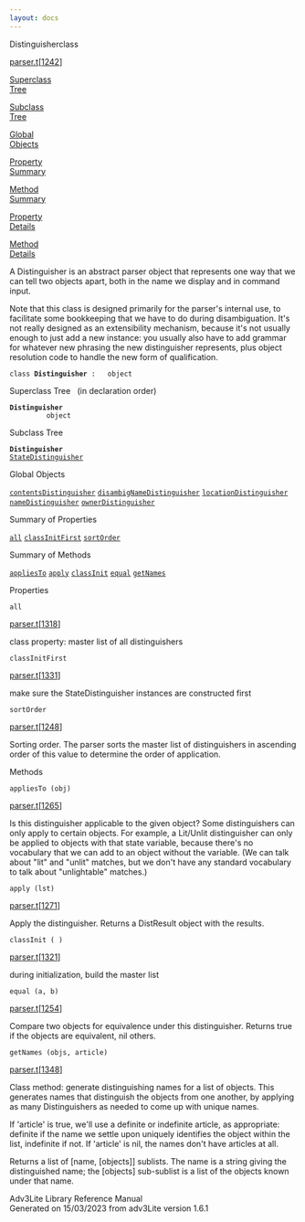 ```yaml
---
layout: docs
---
```

<span class="title">Distinguisher</span><span class="type">class</span>

[parser.t](../file/parser.t.html)\[[1242](../source/parser.t.html#1242)\]

[Superclass  
Tree](#_SuperClassTree_)

[Subclass  
Tree](#_SubClassTree_)

[Global  
Objects](#_ObjectSummary_)

[Property  
Summary](#_PropSummary_)

[Method  
Summary](#_MethodSummary_)

[Property  
Details](#_Properties_)

[Method  
Details](#_Methods_)



A Distinguisher is an abstract parser object that represents one way
that we can tell two objects apart, both in the name we display and in
command input.

Note that this class is designed primarily for the parser's internal
use, to facilitate some bookkeeping that we have to do during
disambiguation. It's not really designed as an extensibility mechanism,
because it's not usually enough to just add a new instance: you usually
also have to add grammar for whatever new phrasing the new distinguisher
represents, plus object resolution code to handle the new form of
qualification.

`class `**`Distinguisher`**` :   object`



<span id="_SuperClassTree_"></span>



<span class="hdln">Superclass Tree</span>   (in declaration order)



**`Distinguisher`**  
`         object`  
<span id="_SubClassTree_"></span>



<span class="hdln">Subclass Tree</span>  



**`Distinguisher`**  
[`StateDistinguisher`](../object/StateDistinguisher.html)  
<span id="_ObjectSummary_"></span>



<span class="hdln">Global Objects</span>  



[`contentsDistinguisher`](../object/contentsDistinguisher.html) [`disambigNameDistinguisher`](../object/disambigNameDistinguisher.html) [`locationDistinguisher`](../object/locationDistinguisher.html) [`nameDistinguisher`](../object/nameDistinguisher.html) [`ownerDistinguisher`](../object/ownerDistinguisher.html)
<span id="_PropSummary_"></span>



<span class="hdln">Summary of Properties</span>  



[`all`](#all) [`classInitFirst`](#classInitFirst) [`sortOrder`](#sortOrder)

<span id="_MethodSummary_"></span>



<span class="hdln">Summary of Methods</span>  



[`appliesTo`](#appliesTo) [`apply`](#apply) [`classInit`](#classInit) [`equal`](#equal) [`getNames`](#getNames)

<span id="_Properties_"></span>



<span class="hdln">Properties</span>  



<span id="all"></span>

`all`

[parser.t](../file/parser.t.html)\[[1318](../source/parser.t.html#1318)\]



class property: master list of all distinguishers



<span id="classInitFirst"></span>

`classInitFirst`

[parser.t](../file/parser.t.html)\[[1331](../source/parser.t.html#1331)\]



make sure the StateDistinguisher instances are constructed first



<span id="sortOrder"></span>

`sortOrder`

[parser.t](../file/parser.t.html)\[[1248](../source/parser.t.html#1248)\]



Sorting order. The parser sorts the master list of distinguishers in
ascending order of this value to determine the order of application.



<span id="_Methods_"></span>



<span class="hdln">Methods</span>  



<span id="appliesTo"></span>

`appliesTo (obj)`

[parser.t](../file/parser.t.html)\[[1265](../source/parser.t.html#1265)\]



Is this distinguisher applicable to the given object? Some
distinguishers can only apply to certain objects. For example, a
Lit/Unlit distinguisher can only be applied to objects with that state
variable, because there's no vocabulary that we can add to an object
without the variable. (We can talk about "lit" and "unlit" matches, but
we don't have any standard vocabulary to talk about "unlightable"
matches.)



<span id="apply"></span>

`apply (lst)`

[parser.t](../file/parser.t.html)\[[1271](../source/parser.t.html#1271)\]



Apply the distinguisher. Returns a DistResult object with the results.



<span id="classInit"></span>

`classInit ( )`

[parser.t](../file/parser.t.html)\[[1321](../source/parser.t.html#1321)\]



during initialization, build the master list



<span id="equal"></span>

`equal (a, b)`

[parser.t](../file/parser.t.html)\[[1254](../source/parser.t.html#1254)\]



Compare two objects for equivalence under this distinguisher. Returns
true if the objects are equivalent, nil others.



<span id="getNames"></span>

`getNames (objs, article)`

[parser.t](../file/parser.t.html)\[[1348](../source/parser.t.html#1348)\]



Class method: generate distinguishing names for a list of objects. This
generates names that distinguish the objects from one another, by
applying as many Distinguishers as needed to come up with unique names.

If 'article' is true, we'll use a definite or indefinite article, as
appropriate: definite if the name we settle upon uniquely identifies the
object within the list, indefinite if not. If 'article' is nil, the
names don't have articles at all.

Returns a list of \[name, \[objects\]\] sublists. The name is a string
giving the distinguished name; the \[objects\] sub-sublist is a list of
the objects known under that name.





Adv3Lite Library Reference Manual  
Generated on 15/03/2023 from adv3Lite version 1.6.1


